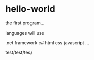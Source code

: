 
# hello-world
the first program...

languages will use

.net framework
c#
html
css
javascript
...


test/test/tes/
